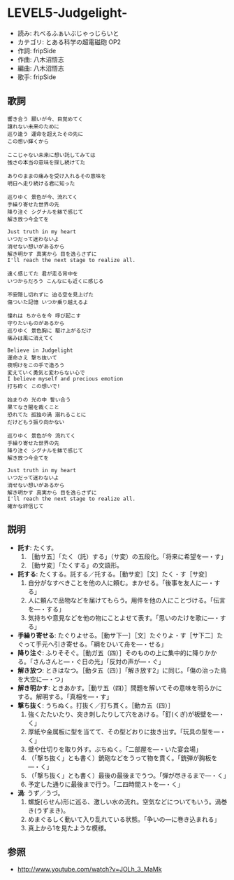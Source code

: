 LEVEL5-Judgelight-
===================

- 読み: れべるふぁいぶじゃっじらいと
- カテゴリ: とある科学の超電磁砲 OP2
- 作詞: fripSide
- 作曲: 八木沼悟志
- 編曲: 八木沼悟志
- 歌手: fripSide


歌詞
-----

    響き合う 願いが今、目覚めてく
    譲れない未来のために
    巡り逢う 運命を超えたその先に
    この想い輝くから

    ここじゃない未来に想い託してみては
    強さの本当の意味を探し続けてた

    ありのままの痛みを受け入れるその意味を
    明日へ走り続ける君に知った

    巡りゆく 景色が今、流れてく
    手繰り寄せた世界の先
    降り注ぐ シグナルを躰で感じて
    解き放つ今全てを

    Just truth in my heart
    いつだって迷わないよ
    消せない想いがあるから
    解き明かす 真実から 目を逸らさずに
    I'll reach the next stage to realize all.

    遠く感じてた 君が走る背中を
    いつからだろう こんなにも近くに感じる

    不安隠し切れずに 迫る空を見上げた
    傷ついた記憶 いつか乗り越えるよ

    憧れは ちからを今 呼び起こす
    守りたいものがあるから
    巡りゆく 景色胸に 駆け上がるだけ
    痛みは風に消えてく

    Believe in Judgelight
    運命さえ 撃ち抜いて
    夜明けをこの手で造ろう
    変えていく勇気と変わらない心で
    I believe myself and precious emotion
    打ち砕く この想いで!

    始まりの 光の中 誓い合う
    果てなき闇を裁くこと
    恐れてた 孤独の渦 溺れることに
    だけどもう振り向かない

    巡りゆく 景色が今 流れてく
    手繰り寄せた世界の先
    降り注ぐ シグナルを躰で感じて
    解き放つ今全てを

    Just truth in my heart
    いつだって迷わないよ
    消せない想いがあるから
    解き明かす 真実から 目を逸らさずに
    I'll reach the next stage to realize all.
    確かな絆信じて


説明
-----

- **託す**: たくす。
    1. ［動サ五］「たく（託）する」（サ変）の五段化。「将来に希望を―・す」
    2. ［動サ変］「たくする」の文語形。
- **託する**: たくする。託する／托する。［動サ変］［文］たく・す［サ変］
    1. 自分がなすべきことを他の人に頼む。まかせる。「後事を友人に―・する」
    2. 人に頼んで品物などを届けてもらう。用件を他の人にことづける。「伝言を―・する」
    3. 気持ちや意見などを他の物にことよせて表す。「思いのたけを歌に―・する」
- **手繰り寄せる**: たぐりよせる。［動サ下一］［文］たぐりよ・す［サ下二］たぐって手元へ引き寄せる。「綱をひいて舟を―・せる」
- **降り注ぐ**: ふりそそぐ。［動ガ五（四）］そのものの上に集中的に降りかかる。「さんさんと―・ぐ日の光」「反対の声が―・ぐ」
- **解き放つ**: ときはなつ。［動タ五（四）］「解き放す2」に同じ。「傷の治った鳥を大空に―・つ」
- **解き明かす**: ときあかす。［動サ五（四）］問題を解いてその意味を明らかにする。解明する。「真相を―・す」
- **撃ち抜く**: うちぬく。打抜く／打ち貫く。［動カ五（四）］
    1. 強くたたいたり、突き刺したりして穴をあける。「釘(くぎ)が板壁を―・く」
    2. 厚紙や金属板に型を当てて、その型どおりに抜き出す。「玩具の型を―・く」
    3. 壁や仕切りを取り外す。ぶちぬく。「二部屋を―・いた宴会場」
    4. （「撃ち抜く」とも書く）銃砲などをうって物を貫く。「銃弾が胸板を―・く」
    5. （「撃ち抜く」とも書く）最後の最後までうつ。「弾が尽きるまで―・く」
    6. 予定した通りに最後まで行う。「二四時間ストを―・く」
- **渦**: うず／うづ。
    1. 螺旋(らせん)形に巡る、激しい水の流れ。空気などについてもいう。渦巻き(うずまき)。
    2. めまぐるしく動いて入り乱れている状態。「争いの―に巻き込まれる」
    3. 真上から1を見たような模様。


参照
-----

- <http://www.youtube.com/watch?v=JOLh_3_MaMk>

